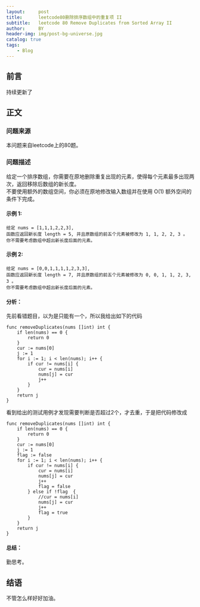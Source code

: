 ```yaml
---
layout:     post
title:      leetcode80删除排序数组中的重复项 II
subtitle:   leetcode 80 Remove Duplicates from Sorted Array II
author:     BY
header-img: img/post-bg-universe.jpg
catalog: true
tags:
    - Blog
---
```



## 前言

持续更新了

## 正文

### 问题来源

本问题来自leetcode上的80题。  

### 问题描述

给定一个排序数组，你需要在原地删除重复出现的元素，使得每个元素最多出现两次，返回移除后数组的新长度。  
不要使用额外的数组空间，你必须在原地修改输入数组并在使用 O(1) 额外空间的条件下完成。  

#### 示例 1:
```
给定 nums = [1,1,1,2,2,3],
函数应返回新长度 length = 5, 并且原数组的前五个元素被修改为 1, 1, 2, 2, 3 。
你不需要考虑数组中超出新长度后面的元素。
```

#### 示例 2:
```
给定 nums = [0,0,1,1,1,1,2,3,3],
函数应返回新长度 length = 7, 并且原数组的前五个元素被修改为 0, 0, 1, 1, 2, 3, 3 。
你不需要考虑数组中超出新长度后面的元素。
```

#### 分析：
先前看错题目，以为是只能有一个，所以我给出如下的代码  
```
func removeDuplicates(nums []int) int {
    if len(nums) == 0 {
        return 0
    }
    cur := nums[0]
    j := 1
    for i := 1; i < len(nums); i++ {
        if cur != nums[i] {
            cur = nums[i]
            nums[j] = cur
            j++
        }
    }
    return j
}
```
看到给出的测试用例才发现需要判断是否超过2个，才去重，于是把代码修改成  
```
func removeDuplicates(nums []int) int {
    if len(nums) == 0 {
        return 0
    }
    cur := nums[0]
    j := 1
    flag := false
    for i := 1; i < len(nums); i++ {
        if cur != nums[i] {
            cur = nums[i]
            nums[j] = cur
            j++
            flag = false
        } else if !flag  {
            //cur = nums[i]
            nums[j] = cur
            j++
            flag = true
        }
    }
    return j
}
```

#### 总结：
勤思考。  

## 结语
不管怎么样好好加油。  
